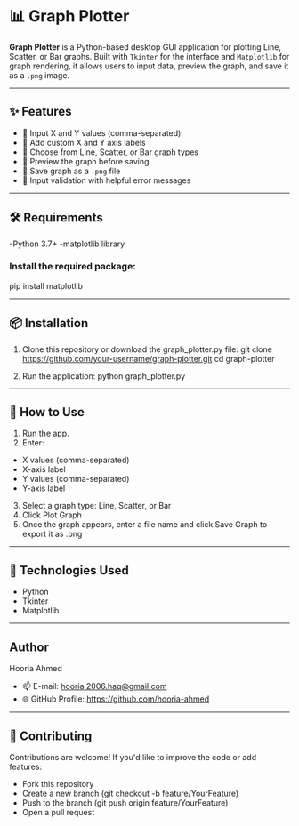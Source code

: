# 📊 Graph Plotter

**Graph Plotter** is a Python-based desktop GUI application for plotting Line, Scatter, or Bar graphs. Built with `Tkinter` for the interface and `Matplotlib` for graph rendering, it allows users to input data, preview the graph, and save it as a `.png` image.

---

## ✨ Features

- 🔢 Input X and Y values (comma-separated)
- 📍 Add custom X and Y axis labels
- 🎨 Choose from Line, Scatter, or Bar graph types
- 👀 Preview the graph before saving
- 💾 Save graph as a `.png` file
- 🧠 Input validation with helpful error messages

---

## 🛠️ Requirements

-Python 3.7+
-matplotlib library

### Install the required package:

pip install matplotlib

---

## 📦 Installation

1. Clone this repository or download the graph_plotter.py file:
  git clone https://github.com/your-username/graph-plotter.git
  cd graph-plotter

2. Run the application:
python graph_plotter.py

---

## 🚀 How to Use

1. Run the app.
2. Enter:
  - X values (comma-separated)
  - X-axis label
  - Y values (comma-separated)
  - Y-axis label
3. Select a graph type: Line, Scatter, or Bar
4. Click Plot Graph
5. Once the graph appears, enter a file name and click Save Graph to export it as .png

---

## 🧰 Technologies Used

- Python
- Tkinter
- Matplotlib

---

## Author

Hooria Ahmed
- 📫 E-mail: hooria.2006.haq@gmail.com
- 🌐 GitHub Profile: https://github.com/hooria-ahmed


---

## 🙌 Contributing

Contributions are welcome!
If you'd like to improve the code or add features:
- Fork this repository
- Create a new branch (git checkout -b feature/YourFeature)
- Push to the branch (git push origin feature/YourFeature)
- Open a pull request




